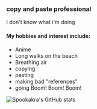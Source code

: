 ### copy and paste professional
I don't know what i'm doing 


#### My hobbies and interest include:
- Anime 
- Long walks on the beach
- Breathing air 
- copying
- pasting
- making bad "references"
- going Boom! Boom! Boom!



![Spookakra's GitHub stats](https://github-readme-stats.vercel.app/api?username=Spookakra&show_icons=true&theme=moltack)


